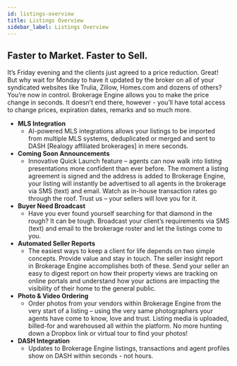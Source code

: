 ```yaml
---
id: listings-overview
title: Listings Overview
sidebar_label: Listings Overview
---
```

## Faster to Market. Faster to Sell.
It’s Friday evening and the clients just agreed to a price reduction. Great! But why wait for Monday to have it updated by the broker on all of your syndicated websites like Trulia, Zillow, Homes.com and dozens of others? You’re now in control. Brokerage Engine allows you to make the price change in seconds. It doesn’t end there, however - you’ll have total access to change prices, expiration dates, remarks and so much more.

- **MLS Integration**
  - AI-powered MLS integrations allows your listings to be imported from multiple MLS systems, deduplicated or merged and sent to DASH [Realogy affiliated brokerages] in mere seconds.
- **Coming Soon Announcements**
  - Innovative Quick Launch feature – agents can now walk into listing presentations more confident than ever before. The moment a listing agreement is signed and the address is added to Brokerage Engine, your listing will instantly be advertised to all agents in the brokerage via SMS (text) and email. Watch as in-house transaction rates go through the roof. Trust us – your sellers will love you for it.
- **Buyer Need Broadcast**
  - Have you ever found yourself searching for that diamond in the rough? It can be tough. Broadcast your client’s requirements via SMS (text) and email to the brokerage roster and let the listings come to you.
- **Automated Seller Reports**
  - The easiest ways to keep a client for life depends on two simple concepts. Provide value and stay in touch. The seller insight report in Brokerage Engine accomplishes both of these. Send your seller an easy to digest report on how their property views are tracking on online portals and understand how your actions are impacting the visibility of their home to the general public.
- **Photo & Video Ordering**
  - Order photos from your vendors within Brokerage Engine from the very start of a listing – using the very same photographers your agents have come to know, love and trust. Listing media is uploaded, billed-for and warehoused all within the platform. No more hunting down a Dropbox link or virtual tour to find your photos!
- **DASH Integration**
  - Updates to Brokerage Engine listings, transactions and agent profiles show on DASH within seconds - not hours.

